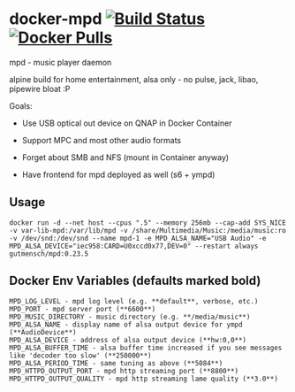 # docker-mpd [![Build Status](https://jenkins.bln.space/buildStatus/icon?job=docker-images%2Fdocker-mpd%2Fmaster)](https://jenkins.bln.space/job/docker-images/job/docker-mpd/job/master/) [![Docker Pulls](https://img.shields.io/docker/pulls/gutmensch/mpd.svg)](https://registry.hub.docker.com/u/gutmensch/mpd/)

mpd - music player daemon

alpine build for home entertainment, alsa only - no pulse, jack, libao, pipewire bloat :P

Goals:

- Use USB optical out device on QNAP in Docker Container

- Support MPC and most other audio formats

- Forget about SMB and NFS (mount in Container anyway)

- Have frontend for mpd deployed as well (s6 + ympd)


## Usage
```
docker run -d --net host --cpus ".5" --memory 256mb --cap-add SYS_NICE -v var-lib-mpd:/var/lib/mpd -v /share/Multimedia/Music:/media/music:ro -v /dev/snd:/dev/snd --name mpd-1 -e MPD_ALSA_NAME="USB Audio" -e MPD_ALSA_DEVICE="iec958:CARD=U0xccd0x77,DEV=0" --restart always gutmensch/mpd:0.23.5
```

## Docker Env Variables (defaults marked bold)
```
MPD_LOG_LEVEL - mpd log level (e.g. **default**, verbose, etc.)
MPD_PORT - mpd server port (**6600**)
MPD_MUSIC_DIRECTORY - music directory (e.g. **/media/music**)
MPD_ALSA_NAME - display name of alsa output device for ympd (**AudioDevice**)
MPD_ALSA_DEVICE - address of alsa output device (**hw:0,0**)
MPD_ALSA_BUFFER_TIME - alsa buffer time increased if you see messages like 'decoder too slow' (**250000**)
MPD_ALSA_PERIOD_TIME - same tuning as above (**5084**)
MPD_HTTPD_OUTPUT_PORT - mpd http streaming port (**8800**)
MPD_HTTPD_OUTPUT_QUALITY - mpd http streaming lame quality (**3.0**)
```

